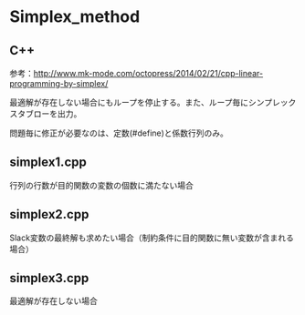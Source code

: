 # Simplex_method
## C++
参考：http://www.mk-mode.com/octopress/2014/02/21/cpp-linear-programming-by-simplex/

最適解が存在しない場合にもループを停止する。また、ループ毎にシンプレックスタブローを出力。

問題毎に修正が必要なのは、定数(#define)と係数行列のみ。

## simplex1.cpp
行列の行数が目的関数の変数の個数に満たない場合

## simplex2.cpp
Slack変数の最終解も求めたい場合（制約条件に目的関数に無い変数が含まれる場合）

## simplex3.cpp
最適解が存在しない場合

